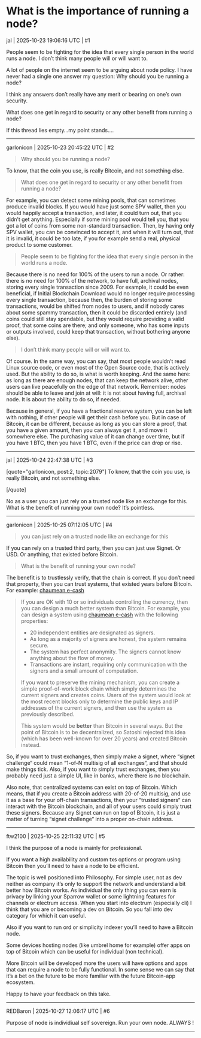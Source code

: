 # What is the importance of running a node?

jal | 2025-10-23 19:06:16 UTC | #1

People seem to be fighting for the idea that every single person in the world runs a node.  I don’t think many people will or will want to.  

A lot of people on the internet seem to be arguing about node policy.  I have never had a single one answer my question:  Why should you be running a node? 

I think any answers don’t really have any merit or bearing on one’s own security.  

What does one get in regard to security or any other benefit from running a node? 

If this thread lies empty…my point stands….

-------------------------

garlonicon | 2025-10-23 20:45:22 UTC | #2

> Why should you be running a node?

To know, that the coin you use, is really Bitcoin, and not something else.

> What does one get in regard to security or any other benefit from running a node?

For example, you can detect some mining pools, that can sometimes produce invalid blocks. If you would have just some SPV wallet, then you would happily accept a transaction, and later, it could turn out, that you didn’t get anything. Especially if some mining pool would tell you, that you got a lot of coins from some non-standard transaction. Then, by having only SPV wallet, you can be convinced to accept it, and when it will turn out, that it is invalid, it could be too late, if you for example send a real, physical product to some customer.

> People seem to be fighting for the idea that every single person in the world runs a node.

Because there is no need for 100% of the users to run a node. Or rather: there is no need for 100% of the network, to have full, archival nodes, storing every single transaction since 2009. For example, it could be even beneficial, if Initial Blockchain Download would no longer require processing every single transaction, because then, the burden of storing some transactions, would be shifted from nodes to users, and if nobody cares about some spammy transaction, then it could be discarded entirely (and coins could still stay spendable, but they would require providing a valid proof, that some coins are there; and only someone, who has some inputs or outputs involved, could keep that transaction, without bothering anyone else).

> I don’t think many people will or will want to.

Of course. In the same way, you can say, that most people wouldn’t read Linux source code, or even most of the Open Source code, that is actively used. But the ability to do so, is what is worth keeping. And the same here: as long as there are enough nodes, that can keep the network alive, other users can live peacefully on the edge of that network. Remember: nodes should be able to leave and join at will: it is not about having full, archival node. It is about the ability to do so, if needed.

Because in general, if you have a fractional reserve system, you can be left with nothing, if other people will get their cash before you. But in case of Bitcoin, it can be different, because as long as you can store a proof, that you have a given amount, then you can always get it, and move it somewhere else. The purchasing value of it can change over time, but if you have 1 BTC, then you have 1 BTC, even if the price can drop or rise.

-------------------------

jal | 2025-10-24 22:47:38 UTC | #3

[quote="garlonicon, post:2, topic:2079"]
To know, that the coin you use, is really Bitcoin, and not something else.

[/quote]

No as a user you can just rely on a trusted node like an exchange for this.  What is the benefit of running your own node? It’s pointless.

-------------------------

garlonicon | 2025-10-25 07:12:05 UTC | #4

> you can just rely on a trusted node like an exchange for this

If you can rely on a trusted third party, then you can just use Signet. Or USD. Or anything, that existed before Bitcoin.

> What is the benefit of running your own node?

The benefit is to trustlessly verify, that the chain is correct. If you don’t need that property, then you can trust systems, that existed years before Bitcoin. For example: [chaumean e-cash](https://en.bitcoin.it/wiki/Bitcoin_is_not_ruled_by_miners#Efficiency)

> If you are OK with 10 or so individuals controlling the currency, then you can design a much better system than Bitcoin. For example, you can design a system using [chaumean e-cash](http://groups.csail.mit.edu/mac/classes/6.805/articles/money/nsamint/nsamint.htm) with the following properties:
>
> * 20 independent entities are designated as signers.
> * As long as a majority of signers are honest, the system remains secure.
> * The system has perfect anonymity. The signers cannot know anything about the flow of money.
> * Transactions are instant, requiring only communication with the signers and a small amount of computation.
>
> If you want to preserve the mining mechanism, you can create a simple proof-of-work block chain which simply determines the current signers and creates coins. Users of the system would look at the most recent blocks only to determine the public keys and IP addresses of the current signers, and then use the system as previously described.
>
> This system would be **better** than Bitcoin in several ways. But the point of Bitcoin is to be decentralized, so Satoshi rejected this idea (which has been well-known for over 20 years) and created Bitcoin instead.

So, if you want to trust exchanges, then simply make a signet, where “signet challenge“ could mean “1-of-N multisig of all exchanges“, and that should make things tick. Also, if you want to simply trust exchanges, then you probably need just a simple UI, like in banks, where there is no blockchain.

Also note, that centralized systems can exist on top of Bitcoin. Which means, that if you create a Bitcoin address with 20-of-20 multisig, and use it as a base for your off-chain transactions, then your “trusted signers“ can interact with the Bitcoin blockchain, and all of your users could simply trust these signers. Because any Signet can run on top of Bitcoin, it is just a matter of turning “signet challenge“ into a proper on-chain address.

-------------------------

ftw2100 | 2025-10-25 22:11:32 UTC | #5

I think the purpose of a node is mainly for professional.

If you want a high availability and custom txs options or program using Bitcoin then you’ll need to have a node to be efficient.

The topic is well positioned into Philosophy. For simple user, not as dev neither as company it’s only to support the network and understand a bit better how Bitcoin works. As individual the only thing you can earn is privacy by linking your Sparrow wallet or some lightning features for channels or electrum access. When you start into electrum (especially cli) I think that you are or becoming a dev on Bitcoin. So you fall into dev category for which it can useful.

Also if you want to run ord or simplicity indexer you’ll need to have a Bitcoin node.

Some devices hosting nodes (like umbrel home for example) offer apps on top of Bitcoin which can be useful for individual (non technical).

More Bitcoin will be developed more the users will have options and apps that can require a node to be fully functional. In some sense we can say that it’s a bet on the future to be more familiar with the future Bitcoin-app ecosystem.

Happy to have your feedback on this take.

-------------------------

REDBaron | 2025-10-27 12:06:17 UTC | #6

Purpose of node is individiual self sovereign. Run your own node. ALWAYS !

-------------------------


